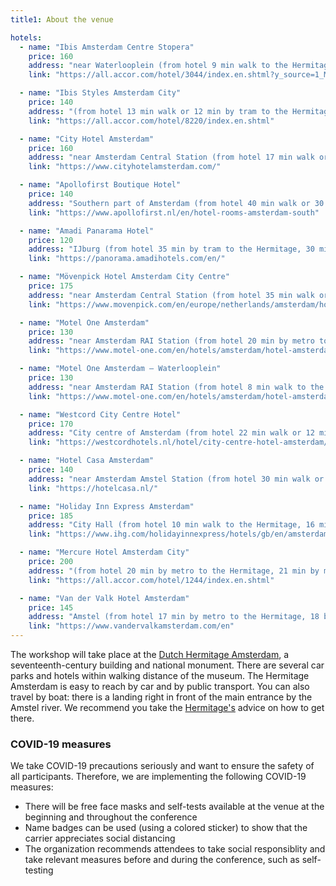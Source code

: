```yaml
---
title1: About the venue

hotels:
  - name: "Ibis Amsterdam Centre Stopera"
    price: 160
    address: "near Waterlooplein (from hotel 9 min walk to the Hermitage, 17 min walk or 9 min by metro from hotel to Amsterdam Central Station)"
    link: "https://all.accor.com/hotel/3044/index.en.shtml?y_source=1_MTI2NDg2ODgtNDgzLWxvY2F0aW9uLndlYnNpdGU%3D"

  - name: "Ibis Styles Amsterdam City"
    price: 140
    address: "(from hotel 13 min walk or 12 min by tram to the Hermitage, 35 min walk or 14 min by metro from hotel to Amsterdam Central Station)"
    link: "https://all.accor.com/hotel/8220/index.en.shtml"

  - name: "City Hotel Amsterdam"
    price: 160
    address: "near Amsterdam Central Station (from hotel 17 min walk or 11 min by metro to the Hermitage, 8 min walk from hotel to Amsterdam Central Station)"
    link: "https://www.cityhotelamsterdam.com/"

  - name: "Apollofirst Boutique Hotel"
    price: 140
    address: "Southern part of Amsterdam (from hotel 40 min walk or 30 min by tram to the Hermitage, 20 min by metro from hotel to Amsterdam Central Station)"
    link: "https://www.apollofirst.nl/en/hotel-rooms-amsterdam-south"

  - name: "Amadi Panarama Hotel"
    price: 120
    address: "IJburg (from hotel 35 min by tram to the Hermitage, 30 min by tram from hotel to Amsterdam Central Station)"
    link: "https://panorama.amadihotels.com/en/"

  - name: "Mövenpick Hotel Amsterdam City Centre"
    price: 175
    address: "near Amsterdam Central Station (from hotel 35 min walk or 25 min by metro to the Hermitage, 19 min walk or 15 min by bus from hotel to Amsterdam Central Station)"
    link: "https://www.movenpick.com/en/europe/netherlands/amsterdam/hotel-amsterdam.html"

  - name: "Motel One Amsterdam"
    price: 130
    address: "near Amsterdam RAI Station (from hotel 20 min by metro to the Hermitage, 20 min by metro from hotel to Amsterdam Central Station)"
    link: "https://www.motel-one.com/en/hotels/amsterdam/hotel-amsterdam/"

  - name: "Motel One Amsterdam – Waterlooplein"
    price: 130
    address: "near Amsterdam RAI Station (from hotel 8 min walk to the Hermitage, 15 min walk or 9 min by metro from hotel to Amsterdam Central Station)"
    link: "https://www.motel-one.com/en/hotels/amsterdam/hotel-amsterdam-waterlooplein/"

  - name: "Westcord City Centre Hotel"
    price: 170
    address: "City centre of Amsterdam (from hotel 22 min walk or 12 min by metro to the Hermitage, 8 min walk from hotel to Amsterdam Central Station)"
    link: "https://westcordhotels.nl/hotel/city-centre-hotel-amsterdam/"

  - name: "Hotel Casa Amsterdam"
    price: 140
    address: "near Amsterdam Amstel Station (from hotel 30 min walk or 15 min by metro to the Hermitage, 8 min by metro from hotel to Amsterdam Central Station)"
    link: "https://hotelcasa.nl/"

  - name: "Holiday Inn Express Amsterdam"
    price: 185
    address: "City Hall (from hotel 10 min walk to the Hermitage, 16 min walk or 10 min by metro from hotel to Amsterdam Central Station)"
    link: "https://www.ihg.com/holidayinnexpress/hotels/gb/en/amsterdam/amsch/hoteldetail"

  - name: "Mercure Hotel Amsterdam City"
    price: 200
    address: "(from hotel 20 min by metro to the Hermitage, 21 min by metro from hotel to Amsterdam Central Station)"
    link: "https://all.accor.com/hotel/1244/index.en.shtml"

  - name: "Van der Valk Hotel Amsterdam"
    price: 145
    address: "Amstel (from hotel 17 min by metro to the Hermitage, 18 by metro from hotel to Amsterdam Central Station)"
    link: "https://www.vandervalkamsterdam.com/en"
---
```


The workshop will take place at the [Dutch Hermitage Amsterdam](https://hermitage.nl/en/), a seventeenth-century building and national monument. 
There are several car parks and hotels within walking distance of the museum. The Hermitage Amsterdam is easy to reach by car and by public transport. 
You can also travel by boat: there is a landing right in front of the main entrance by the Amstel river. 
We recommend you take the [Hermitage's](https://hermitage.nl/nl/plan-uw-bezoek/adres-route/) advice on how to get there.

### COVID-19 measures
We take COVID-19 precautions seriously and want to ensure the safety of all participants. Therefore, we are implementing the following COVID-19 measures:
* There will be free face masks and self-tests available at the venue at the beginning and throughout the conference
* Name badges can be used (using a colored sticker) to show that the carrier appreciates social distancing
* The organization recommends attendees to take social responsiblity and take relevant measures before and during the conference, such as self-testing 
